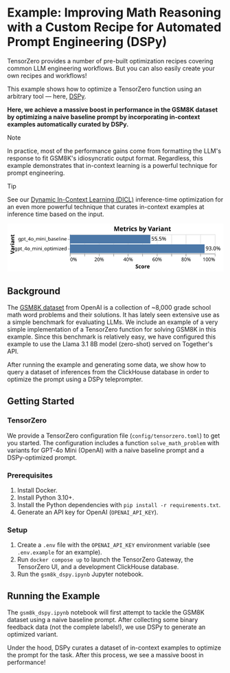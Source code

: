 # Example: Improving Math Reasoning with a Custom Recipe for Automated Prompt Engineering (DSPy)

TensorZero provides a number of pre-built optimization recipes covering common LLM engineering workflows.
But you can also easily create your own recipes and workflows!

This example shows how to optimize a TensorZero function using an arbitrary tool — here, [DSPy](https://github.com/stanfordnlp/dspy).

**Here, we achieve a massive boost in performance in the GSM8K dataset by optimizing a naive baseline prompt by incorporating in-context examples automatically curated by DSPy.**

> [!NOTE]
>
> In practice, most of the performance gains come from formatting the LLM's response to fit GSM8K's idiosyncratic output format.
> Regardless, this example demonstrates that in-context learning is a powerful technique for prompt engineering.

> [!TIP]
>
> See our [Dynamic In-Context Learning (DICL)](https://www.tensorzero.com/docs/gateway/guides/inference-time-optimizations#dynamic-in-context-learning-dicl) inference-time optimization for an even more powerful technique that curates in-context examples at inference time based on the input.

<p align="center"><img src="results.svg" alt="Results"/></p>

## Background

The [GSM8K dataset](https://github.com/openai/grade-school-math) from OpenAI is a collection of ~8,000 grade school math word problems and their solutions.
It has lately seen extensive use as a simple benchmark for evaluating LLMs.
We include an example of a very simple implementation of a TensorZero function for solving GSM8K in this example.
Since this benchmark is relatively easy, we have configured this example to use the Llama 3.1 8B model (zero-shot) served on Together's API.

After running the example and generating some data, we show how to query a dataset of inferences from the ClickHouse database in order to optimize the prompt using a DSPy teleprompter.

## Getting Started

### TensorZero

We provide a TensorZero configuration file (`config/tensorzero.toml`) to get you started.
The configuration includes a function `solve_math_problem` with variants for GPT-4o Mini (OpenAI) with a naive baseline prompt and a DSPy-optimized prompt.

### Prerequisites

1. Install Docker.
2. Install Python 3.10+.
3. Install the Python dependencies with `pip install -r requirements.txt`.
4. Generate an API key for OpenAI (`OPENAI_API_KEY`).

### Setup

1. Create a `.env` file with the `OPENAI_API_KEY` environment variable (see `.env.example` for an example).
2. Run `docker compose up` to launch the TensorZero Gateway, the TensorZero UI, and a development ClickHouse database.
3. Run the `gsm8k_dspy.ipynb` Jupyter notebook.

## Running the Example

The `gsm8k_dspy.ipynb` notebook will first attempt to tackle the GSM8K dataset using a naive baseline prompt.
After collecting some binary feedback data (not the complete labels!), we use DSPy to generate an optimized variant.

Under the hood, DSPy curates a dataset of in-context examples to optimize the prompt for the task.
After this process, we see a massive boost in performance!
